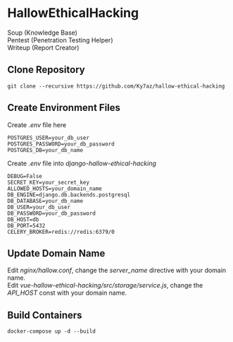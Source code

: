 # HallowEthicalHacking

Soup (Knowledge Base)  
Pentest (Penetration Testing Helper)  
Writeup (Report Creator)  

## Clone Repository
```
git clone --recursive https://github.com/Ky7az/hallow-ethical-hacking
```

## Create Environment Files
Create *.env* file here
```
POSTGRES_USER=your_db_user
POSTGRES_PASSWORD=your_db_password
POSTGRES_DB=your_db_name
```

Create *.env* file into *django-hallow-ethical-hacking*
```
DEBUG=False
SECRET_KEY=your_secret_key
ALLOWED_HOSTS=your_domain_name
DB_ENGINE=django.db.backends.postgresql
DB_DATABASE=your_db_name
DB_USER=your_db_user
DB_PASSWORD=your_db_password
DB_HOST=db
DB_PORT=5432
CELERY_BROKER=redis://redis:6379/0
```

## Update Domain Name
Edit *nginx/hallow.conf*, change the *server_name* directive with your domain name.  
Edit *vue-hallow-ethical-hacking/src/storage/service.js*, change the *API_HOST* const with your domain name.

## Build Containers
```
docker-compose up -d --build
```